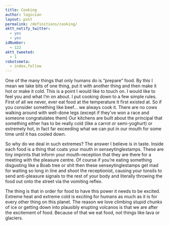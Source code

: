 ```yaml
---
title: Cooking
author: logician
layout: post
permalink: /definitions/cooking/
aktt_notify_twitter:
  - yes
  - yes
idNumber:
  - 122
aktt_tweeted:
  - 1
robotsmeta:
  - index,follow
---
```

<div>
  <p>
    One of the many things that only humans do is &#8220;prepare&#8221; food.<img title="More..." src="http://www.logicandlife.com/wp-includes/js/tinymce/plugins/wordpress/img/trans.gif" alt="" /> <!--more-->By this I mean we take bits of one thing, put it with another thing and then make it hot or make it cold. This is a point I would like to touch on. I would like to feel you and what I&#8217;m on about. I put cooking down to a few simple rules. First of all we never, ever eat food at the temperature it first existed at. So if you consider something like beef&#8230; we always cook it. There are no cows walking around with well-done legs (except if they&#8217;ve won a race and someone congratulates them) Our kitchens are built about the principal that something either has to be really cold (like a carrot or semi-yoghurt) or extremely hot, in fact far exceeding what we can put in our mouth for some time until it has cooled down.
  </p>
  
  <p>
    So why do we deal in such extremes? The answer I believe is in taste. Inside each food is a thing that coats your mouth in senseytinglestamps. These are tiny imprints that inform your mouth-reception that they are there for a meeting with the pleasure centre. Of course if you&#8217;re eating something disgusting like a Boab tree or shit then these senseytinglestamps get mad for waiting so long in line and shoot the receptionist, causing your tonsils to send anti-pleasure signals to the rest of your body and literally throwing the food out onto the street via the vomiting reflex.
  </p>
  
  <p>
    The thing is that in order for food to have this power it needs to be excited. Extreme heat and extreme cold is exciting for humans as much as it is for every other thing on this planet. The reason we love climbing stupid chunks of ice or getting down into plausibly erupting volcanos is that we are after the excitement of food. Because of that we eat food, not things like lava or glaciers.
  </p>
</div>